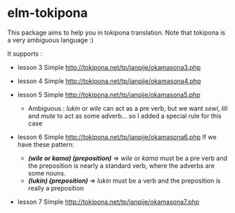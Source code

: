 # elm-tokipona

This package aims to help you in tokipona translation.
Note that tokipona is a very ambiguous language :)

It supports :
* lesson 3 Simple http://tokipona.net/tp/janpije/okamasona3.php
* lesson 4 Simple http://tokipona.net/tp/janpije/okamasona4.php
* lesson 5 Simple http://tokipona.net/tp/janpije/okamasona5.php
  * Ambiguous : *lukin* or *wile* can act as a pre verb, but we want *sewi*, *lili* and *mute* to act as some adverb... so I added a special rule for this case

* lesson 6 Simple http://tokipona.net/tp/janpije/okamasona6.php
If we have these pattern:
  * ***(wile or kama) (preposition)*** => *wile* or *kama* must be a pre verb and the preposition is nearly a standard verb, where the adverbs are some nouns.
  * ***(lukin) (preposition)*** => *lukin* must be a verb and the preposition is really a preposition
  
* lesson 7 Simple http://tokipona.net/tp/janpije/okamasona7.php

